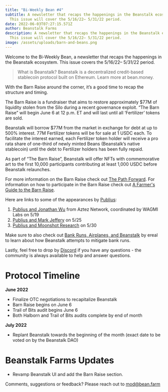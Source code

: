 ```yaml
---
title: "Bi-Weekly Bean #4"
subtitle: A newsletter that recaps the happenings in the Beanstalk ecosystem.
  This issue will cover the 5/16/22– 5/31/22 period.
date: 2022-06-03T07:27:15.571Z
author: Beanstalk Farms
description: A newsletter that recaps the happenings in the Beanstalk ecosystem.
  This issue will cover the 5/16/22– 5/31/22 period.
image: /assets/uploads/barn-and-beans.png
---
```

Welcome to the Bi-Weekly Bean, a newsletter that recaps the happenings in the Beanstalk ecosystem. This issue covers the 5/16/22– 5/31/22 period.

> What is Beanstalk? Beanstalk is a decentralized credit-based stablecoin protocol built on Ethereum. Learn more at bean.money.

With the Barn Raise around the corner, it’s a good time to recap the structure and timing.

The Barn Raise is a fundraiser that aims to restore approximately $77M of liquidity stolen from the Silo during a recent governance exploit. “The Barn Raise” will begin June 6 at 12 p.m. ET and will last until all ‘Fertilizer’ tokens are sold.

Beanstalk will borrow $77M from the market in exchange for debt at up to 500% interest. 77M Fertilizer tokens will be for sale at 1 USDC each. To facilitate the interest earned, each Fertilizer token holder will receive a pro rata share of one-third of newly minted Beans (Beanstalk’s native stablecoin) until the debt to Fertilizer holders has been fully repaid.

As part of “The Barn Raise”, Beanstalk will offer NFTs with commemorative art to the first 10,000 participants contributing at least 1,000 USDC before Beanstalk relaunches.

For more information on the Barn Raise check out [The Path Forward](https://bean.money/blog/path-forward). For information on how to participate in the Barn Raise check out [A Farmer's Guide to the Barn Raise](https://bean.money/blog/a-farmers-guide-to-the-barn-raise).

Here are links to some of the appearances by [Publius](https://twitter.com/isthispublius?s=21&t=CZJ3hpS_RJRpYF5R8G2LMA):

1. [Publius and Jonathan Wu](https://anchor.fm/beanstalk-farms/episodes/Jonathan-Wu--Publius-Twitter-Spaces---051922-e1ipdu3/a-a7v7sls) from Aztez Network, coordinated by WAGMI Labs on 5/19
2. [Publius and Mark Jeffery](https://anchor.fm/beanstalk-farms/episodes/Mark-Jeffrey--Publius-Twitter-Spaces---052522-e1j35lk/a-a80fp22) on 5/25
3. [Publius and Moonshot Research](https://open.spotify.com/show/4lnLGAVG4GdYwDMC0kV1GS) on 5/30

Make sure to also check out [Bank Runs, Airplanes, and Beanstalk](https://bean.money/blog/bank-runs-airplanes-and-beanstalk) by ereal to learn about how Beanstalk attempts to mitigate bank runs.

Lastly, feel free to drop by [Discord](https://discord.gg/beanstalk) if you have any questions - the community is always available to help and answer questions.

# **Protocol Timeline**

**June 2022**

* Finalize OTC negotiations to recapitalize Beanstalk
* Barn Raise begins on June 6
* Trail of Bits audit begins June 6
* Both Halborn and Trail of Bits audits complete by end of month

**July 2022**

* Replant Beanstalk towards the beginning of the month (exact date to be voted on by the Beanstalk DAO)

# Beanstalk Farms **Updates**

* Revamp Beanstalk UI and add the Barn Raise section.

Comments, suggestions or feedback? Please reach out to mod@bean.farm